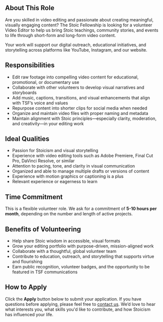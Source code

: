 ## About This Role

Are you skilled in video editing and passionate about creating meaningful, visually engaging content? The Stoic Fellowship is looking for a volunteer Video Editor to help us bring Stoic teachings, community stories, and events to life through short-form and long-form video content.

Your work will support our digital outreach, educational initiatives, and storytelling across platforms like YouTube, Instagram, and our website.

## Responsibilities

- Edit raw footage into compelling video content for educational, promotional, or documentary use
- Collaborate with other volunteers to develop visual narratives and storyboards
- Add music, captions, transitions, and visual enhancements that align with TSF’s voice and values
- Repurpose content into shorter clips for social media when needed
- Organize and maintain video files with proper naming and metadata
- Maintain alignment with Stoic principles—especially clarity, moderation, and creativity—in your editing work

## Ideal Qualities

- Passion for Stoicism and visual storytelling
- Experience with video editing tools such as Adobe Premiere, Final Cut Pro, DaVinci Resolve, or similar
- Attention to pacing, tone, and clarity in visual communication
- Organized and able to manage multiple drafts or versions of content
- Experience with motion graphics or captioning is a plus
- Relevant experience or eagerness to learn

## Time Commitment

This is a flexible volunteer role. We ask for a commitment of **5-10 hours per month**, depending on the number and length of active projects.

## Benefits of Volunteering

- Help share Stoic wisdom in accessible, visual formats
- Grow your editing portfolio with purpose-driven, mission-aligned work
- Collaborate with a thoughtful, global volunteer team
- Contribute to education, outreach, and storytelling that supports virtue and flourishing
- Earn public recognition, volunteer badges, and the opportunity to be featured in TSF communications

## How to Apply

Click the **Apply** button below to submit your application. If you have questions before applying, please feel free to [contact us](https://stoicfellowship.com/contact). We’d love to hear what interests you, what skills you'd like to contribute, and how Stoicism has influenced your life.
